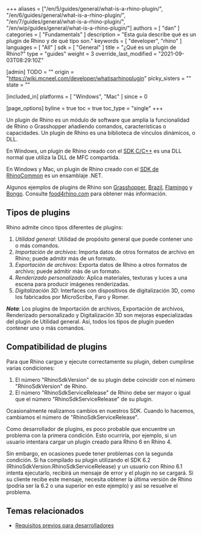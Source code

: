 +++
aliases = ["/en/5/guides/general/what-is-a-rhino-plugin/", "/en/6/guides/general/what-is-a-rhino-plugin/", "/en/7/guides/general/what-is-a-rhino-plugin/", "/en/wip/guides/general/what-is-a-rhino-plugin/"]
authors = [ "dan" ]
categories = [ "Fundamentals" ]
description = "Esta guía describe qué es un plugin de Rhino y de qué tipo son."
keywords = [ "developer", "rhino" ]
languages = [ "All" ]
sdk = [ "General" ]
title = "¿Qué es un plugin de Rhino?"
type = "guides"
weight = 3
override_last_modified = "2021-09-03T08:29:10Z"

[admin]
TODO = ""
origin = "https://wiki.mcneel.com/developer/whatisarhinoplugin"
picky_sisters = ""
state = ""

[included_in]
platforms = [ "Windows", "Mac" ]
since = 0

[page_options]
byline = true
toc = true
toc_type = "single"
+++


Un plugin de Rhino es un módulo de software que amplía la funcionalidad de Rhino o Grasshopper añadiendo comandos, características o capacidades.  Un plugin de Rhino es una biblioteca de vínculos dinámicos, o DLL.

En Windows, un plugin de Rhino creado con el [SDK C/C++](/guides/cpp/what-is-the-cpp-sdk/) es una DLL normal que utiliza la DLL de MFC compartida.

En Windows y Mac, un plugin de Rhino creado con el [SDK de RhinoCommon](/guides/rhinocommon/what-is-rhinocommon/) es un ensamblaje .NET.

Algunos ejemplos de plugins de Rhino son [Grasshopper](http://www.grasshopper3d.com), [Brazil](http://brazil.rhino3d.com/), [Flamingo](http://nxt.flamingo3d.com/) y [Bongo](http://bongo.rhino3d.com/).  Consulte [food4rhino.com](http://www.food4rhino.com/) para obtener más información.


## Tipos de plugins

Rhino admite cinco tipos diferentes de plugins:

1. *Utilidad general*: Utilidad de propósito general que puede contener uno o más comandos.
1. *Importación de archivos*: Importa datos de otros formatos de archivo en Rhino; puede admitir más de un formato.
1. *Exportación de archivos*: Exporta datos de Rhino a otros formatos de archivo; puede admitir más de un formato.
1. *Renderizado personalizado*: Aplica materiales, texturas y luces a una escena para producir imágenes renderizadas.
1. *Digitalización 3D*: Interfaces con dispositivos de digitalización 3D, como los fabricados por MicroScribe, Faro y Romer.

***Nota***: Los plugins de Importación de archivos, Exportación de archivos, Renderizado personalizado y Digitalización 3D son mejoras especializadas del plugin de Utilidad general.  Así, todos los tipos de plugin pueden contener uno o más comandos.


## Compatibilidad de plugins

Para que Rhino cargue y ejecute correctamente su plugin, deben cumplirse varias condiciones:

1. El número "RhinoSdkVersion" de su plugin debe coincidir con el número "RhinoSdkVersion" de Rhino.
1. El número "RhinoSdkServiceRelease" de Rhino debe ser mayor o igual que el número "RhinoSdkServiceRelease" de su plugin.

Ocasionalmente realizamos cambios en nuestros SDK.  Cuando lo hacemos, cambiamos el número de "RhinoSdkServiceRelease".  

Como desarrollador de plugins, es poco probable que encuentre un problema con la primera condición.  Esto ocurriría, por ejemplo, si un usuario intentara cargar un plugin creado para Rhino 6 en Rhino 4.

Sin embargo, en ocasiones puede tener problemas con la segunda condición.  Si ha compilado su plugin utilizando el SDK 6.2 (RhinoSdkVersion.RhinoSdkServiceRelease) y un usuario con Rhino 6.1 intenta ejecutarlo, recibirá un mensaje de error y el plugin no se cargará.  Si su cliente recibe este mensaje, necesita obtener la última versión de Rhino (podría ser la 6.2 o una superior en este ejemplo) y así se resuelve el problema.

## Temas relacionados

- [Requisitos previos para desarrolladores](/guides/general/rhino-developer-prerequisites)

